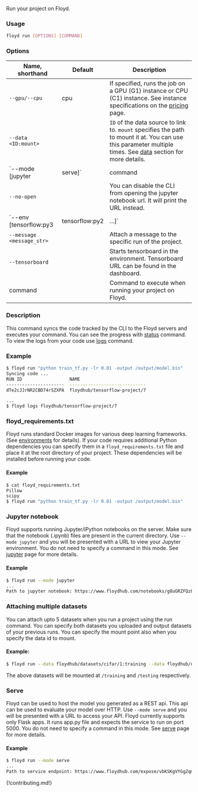 Run your project on Floyd.

### Usage
```bash
floyd run [OPTIONS] [COMMAND]
```

### Options
| Name, shorthand | Default | Description |
| --------------- | ------- | ----------- |
| `--gpu/--cpu` |  cpu    | If specified, runs the job on a GPU (G1) instance or CPU (C1) instance. See instance specifications on the [pricing](https://www.floydhub.com/pricing) page. |
| `--data <ID:mount>` |    | `ID` of the data source to link to. `mount` specifies the path to mount it at. You can use this parameter multiple times. See [data](../guides/data/mounting_data) section for more details. |
| `--mode [jupyter|serve]` |  command  | Specify the mode you want to run the project. The default behavior executes the command you specify. See [jupyter](../guides/jupyter) and [serve](#serve) sections for more info on them. |
| `--no-open` |   | You can disable the CLI from opening the jupyter notebook url. It will print the URL instead. |
| `--env [tensorflow:py3|tensorflow:py2|...]` | keras:py3  | Specify the environment you want to use for your project. See [environments](../guides/environments) for the full list. |
| `--message <message_str>` |    | Attach a message to the specific run of the project. |
| `--tensorboard` |   | Starts tensorboard in the environment. Tensorboard URL can be found in the dashboard. |
| command |      | Command to execute when running your project on Floyd. |

### Description
This command syncs the code tracked by the CLI to the Floyd servers and executes your command. You can see the progress 
with [status](./status) command. To view the logs from your code use [logs](./logs) command.

### Example
```bash
$ floyd run "python train_tf.py -lr 0.01 -output /output/model.bin"
Syncing code ...
RUN ID                  NAME                         
----------------------  -----------------------------
dTe2cJJrNR2CBD74rSZXPA  floydhub/tensorflow-project/7

...
$ floyd logs floydhub/tensorflow-project/7
```

### floyd_requirements.txt
Floyd runs standard Docker images for various deep learning frameworks.(See [environments](../guides/environments) for details). If your 
code requires additional Python dependencies you can specify them in a `floyd_requirements.txt` file and place it at the root 
directory of your project. These dependencies will be installed before running your code.

#### Example
```bash
$ cat floyd_requirements.txt
Pillow
scipy
$ floyd run "python train_tf.py -lr 0.01 -output /output/model.bin"
```
### Jupyter notebook
Floyd supports running Jupyter/iPython notebooks on the server. Make sure that the notebook (.ipynb) files are present in the 
current directory. Use `--mode jupyter` and you will be presented with a URL to view your Jupyter environment. You do not need 
to specify a command in this mode. See [jupyter](../guides/jupyter) page for more details.

#### Example
```bash
$ floyd run --mode jupyter
...
Path to jupyter notebook: https://www.floydhub.com/notebooks/g8uGRZFQz85meArJGToEcs
```

### Attaching multiple datasets

You can attach upto 5 datasets when you run a project using the run command. You can specify both 
datasets you uploaded and output datasets of your previous runs. You can specify the mount point 
also when you specify the data id to mount.

#### Example: 
```bash
$ floyd run --data floydhub/datasets/cifar/1:training --data floydhub/datasets/faces/21:testing "python script.py"
```
The above datasets will be mounted at `/training` and `/testing` respectively.

### Serve
Floyd can be used to host the model you generated as a REST api. This api can be used to evaluate your model over HTTP.
Use `--mode serve` and you will be presented with a URL to access your API. Floyd currently supports only Flask apps.
It runs app.py file and expects the service to run on port 5000. You do not need to specify a command in this mode.
See [serve](../guides/style_transfer/#serve-mode) page for more details.

#### Example
```bash
$ floyd run --mode serve
...
Path to service endpoint: https://www.floydhub.com/expose/vbKSKgVYGgZqmM9i3LjLBb
```

{!contributing.md!}
